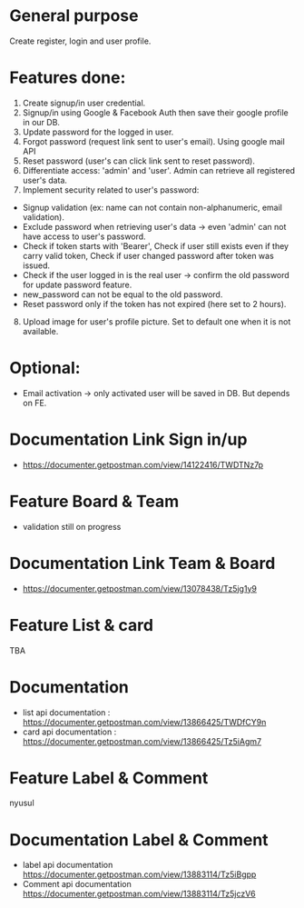 # General purpose
Create register, login and user profile.

# Features done:
1. Create signup/in user credential.
2. Signup/in using Google & Facebook Auth then save their google profile in our DB.
3. Update password for the logged in user.
4. Forgot password (request link sent to user's email). Using google mail API
5. Reset password (user's can click link sent to reset password).
6. Differentiate access: 'admin' and 'user'. Admin can retrieve all registered user's data.
7. Implement security related to user's password:

- Signup validation (ex: name can not contain non-alphanumeric, email validation).
- Exclude password when retrieving user's data -> even 'admin' can not have access to user's password.
- Check if token starts with 'Bearer', Check if user still exists even if they carry valid token, Check if user changed password after token was issued.
- Check if the user logged in is the real user -> confirm the old password for update password feature.
- new_password can not be equal to the old password.
- Reset password only if the token has not expired (here set to 2 hours).
8. Upload image for user's profile picture. Set to default one when it is not available.

# Optional:
- Email activation -> only activated user will be saved in DB. But depends on FE.
# Documentation Link Sign in/up
-  https://documenter.getpostman.com/view/14122416/TWDTNz7p
# Feature Board & Team
- validation still on progress
# Documentation Link Team & Board
-  https://documenter.getpostman.com/view/13078438/Tz5jg1y9
# Feature List & card
TBA
# Documentation
- list api documentation : https://documenter.getpostman.com/view/13866425/TWDfCY9n
- card api documentation : https://documenter.getpostman.com/view/13866425/Tz5iAgm7
# Feature Label & Comment
nyusul
# Documentation Label & Comment
- label api documentation https://documenter.getpostman.com/view/13883114/Tz5iBgpp
- Comment api documentation https://documenter.getpostman.com/view/13883114/Tz5jczV6
